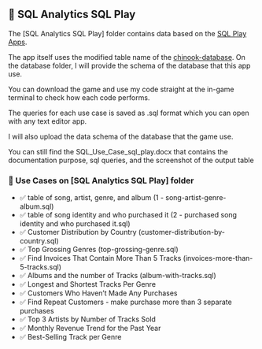 ## 🎸 SQL Analytics SQL Play

The [SQL Analytics SQL Play] folder contains data based on the [SQL Play Apps](https://play.google.com/store/apps/details?id=com.sql_playground).

The app itself uses the modified table name of the [chinook-database](https://github.com/lerocha/chinook-database). On the database folder, I will provide the schema of the database that this app use.

You can download the game and use my code straight at the in-game terminal to check how each code performs.

The queries for each use case is saved as .sql format which you can open with any text editor app.

I will also upload the data schema of the database that the game use.

You can still find the SQL_Use_Case_sql_play.docx that contains the documentation purpose, sql queries, and the screenshot of the output table

### 📁 Use Cases on [SQL Analytics SQL Play] folder

- ✅ table of song, artist, genre, and album (1 - song-artist-genre-album.sql)
- ✅ table of song identity and who purchased it (2 - purchased song identity and who purchased it.sql)
- ✅ Customer Distribution by Country (customer-distribution-by-country.sql) 
- ✅ Top Grossing Genres (top-grossing-genre.sql)
- ✅ Find Invoices That Contain More Than 5 Tracks (invoices-more-than-5-tracks.sql)
- ✅ Albums and the number of Tracks (album-with-tracks.sql)
- ✅ Longest and Shortest Tracks Per Genre 
- ✅ Customers Who Haven’t Made Any Purchases
- ✅ Find Repeat Customers - make purchase more than 3 separate purchases
- ✅ Top 3 Artists by Number of Tracks Sold
- ✅ Monthly Revenue Trend for the Past Year
- ✅ Best-Selling Track per Genre